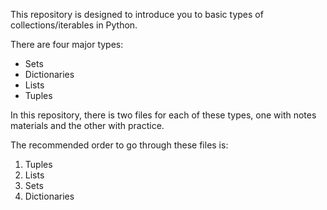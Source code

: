 This repository is designed to introduce you to basic types of collections/iterables in Python.

There are four major types:
- Sets
- Dictionaries
- Lists
- Tuples

In this repository, there is two files for each of these types, one with notes materials and the other with practice.

The recommended order to go through these files is:
1. Tuples
2. Lists
3. Sets
4. Dictionaries